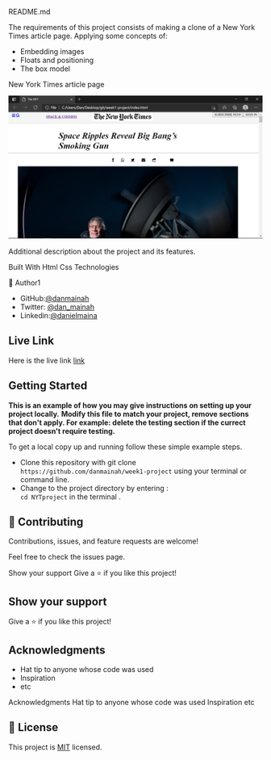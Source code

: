 README.md                    

The requirements of this project consists of making a clone of a New York Times article page. Applying some concepts of:

- Embedding images
- Floats and positioning
- The box model


New York Times article page


![screenshot](img/nyt.png)

Additional description about the project and its features.

Built With  Html Css Technologies


👤 Author1

- GitHub:[@danmainah](https://github.com/danmainah)
- Twitter: [@dan_mainah](https://twitter.com/dan_mainah)
- Linkedin:[@danielmaina](www.linkedin.com/in/daniel-maina-315a38191)
 


## Live Link
Here is the live link
[link](https://danmainah.github.io/week1-project/)


## Getting Started

**This is an example of how you may give instructions on setting up your project locally.**
**Modify this file to match your project, remove sections that don't apply. For example: delete the testing section if the currect project doesn't require testing.**


To get a local copy up and running follow these simple example steps.
- Clone this repository with git clone``` https://github.com/danmainah/week1-project``` using your terminal or command line.
- Change to the project directory by entering : <br>
```cd NYTproject``` in the terminal .

## 🤝 Contributing

Contributions, issues, and feature requests are welcome!

Feel free to check the issues page.

Show your support Give a ⭐️ if you like this project!

## Show your support

Give a ⭐️ if you like this project!

## Acknowledgments

- Hat tip to anyone whose code was used
- Inspiration
- etc

Acknowledgments Hat tip to anyone whose code was used Inspiration etc

## 📝 License

This project is [MIT](lic.url) licensed.
